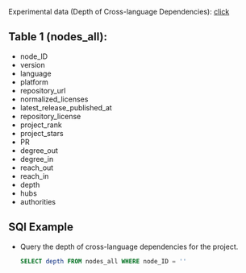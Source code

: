 Experimental data (Depth of Cross-language Dependencies): [click](https://drive.google.com/drive/folders/1uL-HWxpONAvMPw7DjcGv0f42FVaxIngM?usp=sharing)


## Table 1 (nodes_all):

* node_lD
* version
* language
* platform
* repository_url
* normalized_licenses
* latest_release_published_at
* repository_license
* project_rank
* project_stars
* PR
* degree_out
* degree_in
* reach_out
* reach_in
* depth
* hubs
* authorities



## SQl Example
* Query the depth of cross-language dependencies for the project.
  
  ```sql
  SELECT depth FROM nodes_all WHERE node_ID = ''
  
